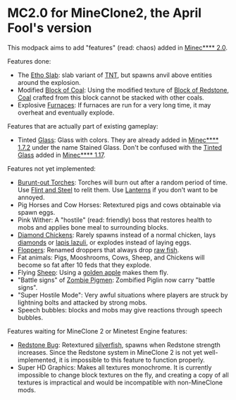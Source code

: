 # MC2.0 for MineClone2, the April Fool's version

This modpack aims to add "features" (read: chaos) added in [Minec**** 2.0](https://minecraft.fandom.com/wiki/Java_Edition_2.0).

Features done:

* The [Etho Slab](https://minecraft.fandom.com/wiki/Etho_Slab): slab variant of [TNT](https://minecraft.fandom.com/wiki/TNT), but spawns anvil above entities around the explosion.
* Modified [Block of Coal](https://minecraft.fandom.com/wiki/Block_of_Coal): Using the modified texture of [Block of Redstone](https://minecraft.fandom.com/wiki/Block_of_Redstone), [Coal](https://minecraft.fandom.com/wiki/Coal) crafted from this block cannot be stacked with other coals.
* Explosive [Furnaces](https://minecraft.fandom.com/wiki/Furnace): If furnaces are run for a very long time, it may overheat and eventually explode.

Features that are actually part of existing gameplay:

* Tinted [Glass](https://minecraft.fandom.com/wiki/Glass): Glass with colors. They are already added in [Minec**** 1.7.2](https://minecraft.fandom.com/wiki/Java_Edition_1.7.2) under the name Stained Glass. Don't be confused with the [Tinted Glass](https://minecraft.fandom.com/wiki/Tinted_glass) added in [Minec**** 1.17](https://minecraft.fandom.com/wiki/Java_Edition_1.17).

Features not yet implemented:

* [Burunt-out Torches](https://minecraft.fandom.com/wiki/Torch_(Burnt-out)): Torches will burn out after a random period of time. Use [Flint and Steel](https://minecraft.fandom.com/wiki/Flint_and_steel) to relit them. Use [Lanterns](https://minecraft.fandom.com/wiki/Lantern) if you don't want to be annoyed.
* Pig Horses and Cow Horses: Retextured pigs and cows obtainable via spawn eggs.
* Pink Wither: A "hostile" (read: friendly) boss that restores health to mobs and applies bone meal to surrounding blocks.
* [Diamond Chickens](https://minecraft.fandom.com/wiki/Diamond_Chicken): Rarely spawns instead of a normal chicken, lays [diamonds](https://minecraft.fandom.com/wiki/Diamond) or [lapis lazuli](https://minecraft.fandom.com/wiki/Lapis_lazuli), or explodes instead of laying eggs.
* [Floppers](https://minecraft.fandom.com/wiki/Dropper): Renamed droppers that always drop [raw fish](https://minecraft.fandom.com/wiki/Raw_Cod).
* Fat animals: Pigs, Mooshrooms, Cows, Sheep, and Chickens will become so fat after 10 feds that they explode.
* Flying [Sheep](https://minecraft.fandom.com/wiki/Sheep): Using a [golden apple](https://minecraft.fandom.com/wiki/Golden_apple) makes them fly.
* "Battle signs" of [Zombie Pigmen](https://minecraft.fandom.com/wiki/Zombie_Pigmen): Zombified Piglin now carry "battle signs".
* "Super Hostile Mode": Very awful situations where players are struck by lightning bolts and attacked by strong mobs.
* Speech bubbles: blocks and mobs may give reactions through speech bubbles.

Features waiting for MineClone 2 or Minetest Engine features:

* [Redstone Bug](https://minecraft.fandom.com/wiki/Redstone_Bug): Retextured [silverfish](https://minecraft.fandom.com/wiki/Silverfish), spawns when Redstone strength increases. Since the Redstone system in MineClone 2 is not yet well-implemented, it is impossible to this feature to function properly.
* Super HD Graphics: Makes all textures monochrome. It is currently impossible to change block textures on the fly, and creating a copy of all textures is impractical and would be incompatible with non-MineClone mods.

